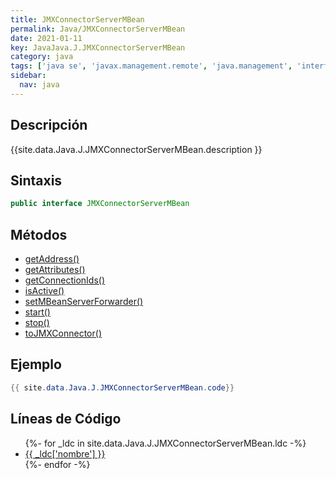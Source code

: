 ```yaml
---
title: JMXConnectorServerMBean
permalink: Java/JMXConnectorServerMBean
date: 2021-01-11
key: JavaJava.J.JMXConnectorServerMBean
category: java
tags: ['java se', 'javax.management.remote', 'java.management', 'interface java', 'Java 1.5']
sidebar: 
  nav: java
---
```


## Descripción
{{site.data.Java.J.JMXConnectorServerMBean.description }}

## Sintaxis
~~~java
public interface JMXConnectorServerMBean
~~~

## Métodos
* [getAddress()](/Java/JMXConnectorServerMBean/getAddress)
* [getAttributes()](/Java/JMXConnectorServerMBean/getAttributes)
* [getConnectionIds()](/Java/JMXConnectorServerMBean/getConnectionIds)
* [isActive()](/Java/JMXConnectorServerMBean/isActive)
* [setMBeanServerForwarder()](/Java/JMXConnectorServerMBean/setMBeanServerForwarder)
* [start()](/Java/JMXConnectorServerMBean/start)
* [stop()](/Java/JMXConnectorServerMBean/stop)
* [toJMXConnector()](/Java/JMXConnectorServerMBean/toJMXConnector)

## Ejemplo
~~~java
{{ site.data.Java.J.JMXConnectorServerMBean.code}}
~~~

## Líneas de Código
<ul>
{%- for _ldc in site.data.Java.J.JMXConnectorServerMBean.ldc -%}
   <li>
       <a href="{{_ldc['url'] }}">{{ _ldc['nombre'] }}</a>
   </li>
{%- endfor -%}
</ul>
